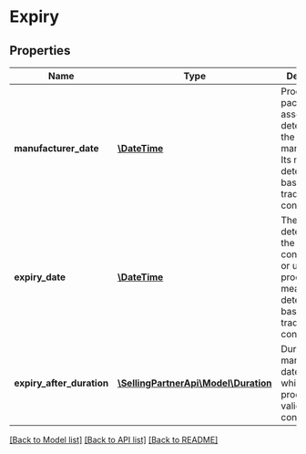 # Expiry

## Properties
Name | Type | Description | Notes
------------ | ------------- | ------------- | -------------
**manufacturer_date** | [**\DateTime**](\DateTime.md) | Production, packaging or assembly date determined by the manufacturer. Its meaning is determined based on the trade item context. | [optional] 
**expiry_date** | [**\DateTime**](\DateTime.md) | The date that determines the limit of consumption or use of a product. Its meaning is determined based on the trade item context. | [optional] 
**expiry_after_duration** | [**\SellingPartnerApi\Model\Duration**](Duration.md) | Duration after manufacturing date during which the product is valid for consumption. | [optional] 

[[Back to Model list]](../README.md#documentation-for-models) [[Back to API list]](../README.md#documentation-for-api-endpoints) [[Back to README]](../README.md)


